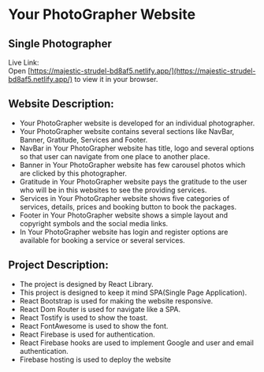  # Your PhotoGrapher Website

 ## Single Photographer


Live Link:\
Open [https://majestic-strudel-bd8af5.netlify.app/](https://majestic-strudel-bd8af5.netlify.app/) to view it in your browser.

## Website Description:

* Your PhotoGrapher website is developed for an individual photographer.
* Your PhotoGrapher website contains several sections like NavBar, Banner, Gratitude, Services and Footer.
* NavBar in Your PhotoGrapher website has title, logo and several options so that user can navigate from one place to another place.
* Banner in Your PhotoGrapher website has few carousel photos which are clicked by this photographer.
* Gratitude in Your PhotoGrapher website pays the gratitude to the user who will be in this websites to see the providing services.
* Services in Your PhotoGrapher website shows five categories of services, details, prices and booking button to book the packages.
* Footer in Your PhotoGrapher website shows a simple layout and copyright symbols and the social media links.
* In Your PhotoGrapher website has login and register options are available for booking a service or several services.

## Project Description:

* The project is designed by React Library.
* This project is designed to keep it mind SPA(Single Page Application).
* React Bootstrap is used for making the website responsive.
* React Dom Router is used for navigate like a SPA.
* React Tostify is used to show the toast.
* React FontAwesome is used to show the font.
* React Firebase is used for authentication.
* React Firebase hooks are used to implement Google and user and email authentication.
* Firebase hosting is used to deploy the website


